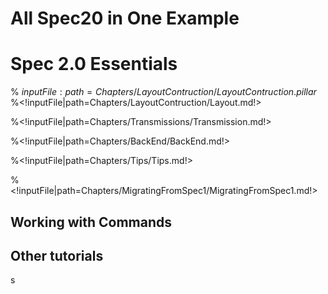 <!inputFile|path=Chapters/Intro/Intro.md!># All Spec20 in One Example<!inputFile|path=Chapters/CaseStudyOne/CaseStudyOne.md!># Spec 2.0 Essentials<!inputFile|path=Chapters/InANutshell/InANutshell.md!><!inputFile|path=Chapters/TestingInSpec/TestingInSpec.md!><!inputFile|path=Chapters/Reuse/Reuse.md!><!inputFile|path=Chapters/ManagingWindow/ManagingWindow.md!><!inputFile|path=Chapters/AboutModel/AboutModel.md!><!inputFile|path=Chapters/DynamicPresenter/DynamicPresenter.md!><!inputFile|path=Chapters/Menus/Menus.md!>% ${inputFile:path=Chapters/LayoutContruction/LayoutContruction.pillar}$%<!inputFile|path=Chapters/LayoutContruction/Layout.md!><!inputFile|path=Chapters/Style/Style.md!>%<!inputFile|path=Chapters/Transmissions/Transmission.md!>%<!inputFile|path=Chapters/BackEnd/BackEnd.md!><!inputFile|path=Chapters/MorphicAthens/MorphicAthens.md!>%<!inputFile|path=Chapters/Tips/Tips.md!>%<!inputFile|path=Chapters/MigratingFromSpec1/MigratingFromSpec1.md!>## Working with Commands<!inputFile|path=Chapters/ContactBook2/ContactBook.md!><!inputFile|path=Chapters/Commander2/Commander.md!>## Other tutorials<!inputFile|path=Chapters/CaseStudyTwo/CaseStudyTwo.md!><!inputFile|path=Chapters/FirstContact/FirstContactShrunk.md!>s